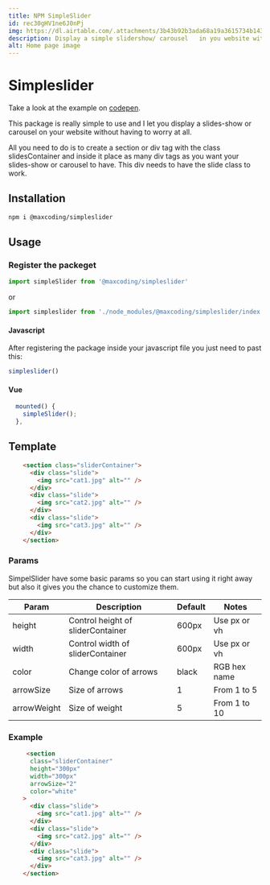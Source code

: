 ```yaml
---
title: NPM SimpleSlider
id: rec30gHV1ne6J0nPj
img: https://dl.airtable.com/.attachments/3b43b92b3ada68a19a3615734b1431a8/fc7aec6f/simpleSlider.png
description: Display a simple slidershow/ carousel   in you website with this simple but effective package.
alt: Home page image
---
```


# Simpleslider

Take a look at the example on [codepen](https://codepen.io/maxrpark/pen/ExwXRPb).

This package is really simple to use and I let you display a slides-show or carousel on your website without having to worry at all.

All you need to do is to create a section or div tag with the class slidesContainer and inside it place as many div tags as you want your slides-show or carousel to have. This div needs to have the slide class to work.

## Installation

```bash
npm i @maxcoding/simpleslider
```

## Usage

### Register the packeget

```js
import simpleSlider from '@maxcoding/simpleslider'
```

or

```js
import simpleslider from './node_modules/@maxcoding/simpleslider/index.js';
```

#### Javascript

After registering the package inside your javascript file you just need to past this:

```js
simpleslider()
```

#### Vue

```js
  mounted() {
    simpleSlider();
  },
```

## Template

```html
    <section class="sliderContainer">
      <div class="slide">
        <img src="cat1.jpg" alt="" />
      </div>
      <div class="slide">
        <img src="cat2.jpg" alt="" />
      </div>
      <div class="slide">
        <img src="cat3.jpg" alt="" />
      </div>
    </section>
```

### Params

SimpelSlider have some basic params so you can start using it right away but also it gives you the chance to customize them.

| Param       | Description                       | Default | Notes        |
| ----------- | --------------------------------- | ------- | ------------ |
| height      | Control height of sliderContainer | 600px   | Use px or vh |
| width       | Control width of sliderContainer  | 600px   | Use px or vh |
| color       | Change color of arrows            | black   | RGB hex name |
| arrowSize   | Size of arrows                    | 1       | From 1 to 5  |
| arrowWeight | Size of weight                    | 5       | From 1 to 10 |

### Example

```html
     <section
      class="sliderContainer"
      height="300px"
      width="300px"
      arrowSize="2"
      color="white"
    >
      <div class="slide">
        <img src="cat1.jpg" alt="" />
      </div>
      <div class="slide">
        <img src="cat2.jpg" alt="" />
      </div>
      <div class="slide">
        <img src="cat3.jpg" alt="" />
      </div>
    </section>
```
